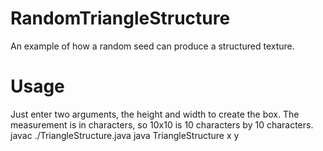 # RandomTriangleStructure
An example of how a random seed can produce a structured texture.

# Usage
Just enter two arguments, the height and width to create the box. The measurement is in characters, so 10x10 is 10 characters by 10 characters.
javac ./TriangleStructure.java
java TriangleStructure x y
